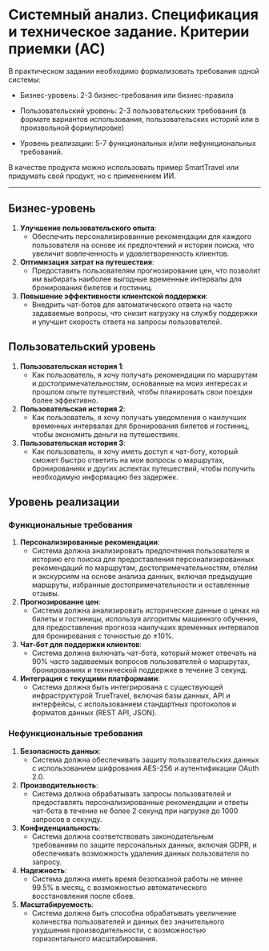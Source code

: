 # Системный анализ. Спецификация и техническое задание. Критерии приемки (AC)

В практическом задании необходимо формализовать требования одной системы:

- Бизнес-уровень: 2-3 бизнес-требования или бизнес-правила

- Пользовательский уровень: 2-3 пользовательских требования (в формате вариантов использования, пользовательских историй или в произвольной формулировке)

- Уровень реализации: 5-7 функциональных и/или нефункциональных требований.

В качестве продукта можно использовать пример SmartTravel или придумать свой продукт, но с применением ИИ.

---
## Бизнес-уровень
1. **Улучшение пользовательского опыта**:
   - Обеспечить персонализированные рекомендации для каждого пользователя на основе их предпочтений и истории поиска, что увеличит вовлеченность и удовлетворенность клиентов.
2. **Оптимизация затрат на путешествия**:
   - Предоставить пользователям прогнозирование цен, что позволит им выбирать наиболее выгодные временные интервалы для бронирования билетов и гостиниц.
3. **Повышение эффективности клиентской поддержки**:
   - Внедрить чат-ботов для автоматического ответа на часто задаваемые вопросы, что снизит нагрузку на службу поддержки и улучшит скорость ответа на запросы пользователей.

## Пользовательский уровень
1. **Пользовательская история 1**:
   - Как пользователь, я хочу получать рекомендации по маршрутам и достопримечательностям, основанные на моих интересах и прошлом опыте путешествий, чтобы планировать свои поездки более эффективно.
2. **Пользовательская история 2**:
   - Как пользователь, я хочу получать уведомления о наилучших временных интервалах для бронирования билетов и гостиниц, чтобы экономить деньги на путешествиях.
3. **Пользовательская история 3**:
   - Как пользователь, я хочу иметь доступ к чат-боту, который сможет быстро ответить на мои вопросы о маршрутах, бронированиях и других аспектах путешествий, чтобы получить необходимую информацию без задержек.

## Уровень реализации

### Функциональные требования
1. **Персонализированные рекомендации**:
   - Система должна анализировать предпочтения пользователя и историю его поиска для предоставления персонализированных рекомендаций по маршрутам, достопримечательностям, отелям и экскурсиям на основе анализа данных, включая предыдущие маршруты, избранные достопримечательности и оставленные отзывы.
2. **Прогнозирование цен**:
   - Система должна анализировать исторические данные о ценах на билеты и гостиницы, используя алгоритмы машинного обучения, для предоставления прогноза наилучших временных интервалов для бронирования с точностью до ±10%.
3. **Чат-бот для поддержки клиентов**:
   - Система должна включать чат-бота, который может отвечать на 90% часто задаваемых вопросов пользователей о маршрутах, бронированиях и технической поддержке в течение 3 секунд.
4. **Интеграция с текущими платформами**:
   - Система должна быть интегрирована с существующей инфраструктурой TrueTravel, включая базы данных, API и интерфейсы, с использованием стандартных протоколов и форматов данных (REST API, JSON).

### Нефункциональные требования
1. **Безопасность данных**:
   - Система должна обеспечивать защиту пользовательских данных с использованием шифрования AES-256 и аутентификации  OAuth 2.0.
2. **Производительность**:
   - Система должна обрабатывать запросы пользователей и предоставлять персонализированные рекомендации и ответы чат-бота в течение не более 2 секунд при нагрузке до 1000 запросов в секунду.
3. **Конфиденциальность**:
   - Система должна соответствовать законодательным требованиям по защите персональных данных, включая GDPR, и обеспечивать возможность удаления данных пользователя по запросу.
4. **Надежность**:
   - Система должна иметь время безотказной работы не менее 99.5% в месяц, с возможностью автоматического восстановления после сбоев.
5. **Масштабируемость**:
   - Система должна быть способна обрабатывать увеличение количества пользователей и данных без значительного ухудшения производительности, с возможностью горизонтального масштабирования.